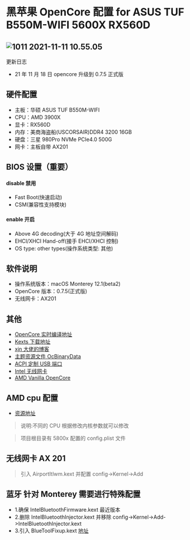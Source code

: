 # 黑苹果 OpenCore 配置 for ASUS TUF B550M-WIFI 5600X RX560D

## ![1011 2021-11-11 10.55.05](https://yiqibangface.oss-cn-shenzhen.aliyuncs.com/apanda/uPic/2021-11-24_20-42-31.png)

更新日志

- 21 年 11 月 18 日 opencore 升级到 0.7.5 正式版

## 硬件配置

- 主板：华硕 ASUS TUF B550M-WIFI
- CPU：AMD 3900X
- 显卡：RX560D
- 内存：美商海盗船(USCORSAIR)DDR4 3200 16GB
- 硬盘：三星 980Pro NVMe PCIe4.0 500G
- 网卡：主板自带 AX201

## BIOS 设置（重要）

#### disable 禁用

- Fast Boot(快速启动)
- CSM(兼容性支持模块)

#### enable 开启

- Above 4G decoding(大于 4G 地址空间解码)
- EHCI/XHCI Hand-off(接手 EHCI/XHCI 控制)
- OS type: other types(操作系统类型: 其他)

## 软件说明

- 操作系统版本：macOS Monterey 12.1(beta2)
- OpenCore 版本：0.7.5(正式版)
- 无线网卡：AX201

## 其他

- [OpenCore 实时编译地址](https://github.com/williambj1/OpenCore-Factory/releases)
- [Kexts 下载地址](https://gitee.com/evu/Easy-Kexts)
- [xjn 大佬的博客](https://blog.xjn819.com/?p=543)
- [主题资源文件 OcBinaryData](https://github.com/acidanthera/OcBinaryData)
- [ACPI 定制 USB 端口](https://github.com/daliansky/OC-little/blob/master/15-ACPI%E5%AE%9A%E5%88%B6USB%E7%AB%AF%E5%8F%A3/README.md)
- [Intel 无线网卡](https://github.com/OpenIntelWireless/itlwm/releases)
- [AMD Vanilla OpenCore](https://github.com/AMD-OSX/AMD_Vanilla)

## AMD cpu 配置

- [资源地址](https://github.com/AMD-OSX/AMD_Vanilla)

> 说明:不同的 CPU 根据修改内核参数就可以修改

> 项目根目录有 5800x 配置的 config.plist 文件

## 无线网卡 AX 201

> 引入 AirportItlwm.kext 并配置 config->Kernel->Add

## 蓝牙 针对 Monterey 需要进行特殊配置

- 1.确保 IntelBluetoothFirmware.kext 最近版本
- 2.删除 IntelBluetoothInjector.kext 并移除 config->Kernel->Add->IntelBluetoothInjector.kext
- 3.引入 BlueToolFixup.kext [地址](https://github.com/acidanthera/BrcmPatchRAM)
